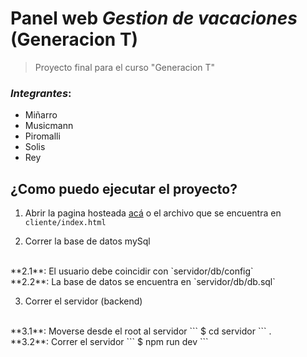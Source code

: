 # Panel web ***Gestion de vacaciones*** (Generacion T)
> Proyecto final para el curso "Generacion T"

### *Integrantes*:
* Miñarro
* Musicmann
* Piromalli
* Solis
* Rey


## ¿Como puedo ejecutar el proyecto?

1. Abrir la pagina hosteada [acá](www.google.com) o el archivo que se encuentra en `cliente/index.html`

2. Correr la base de datos mySql
<br>
**2.1**: El usuario debe coincidir con `servidor/db/config`
<br>
**2.2**: La base de datos se encuentra en `servidor/db/db.sql`

3. Correr el servidor (backend)
<br>
**3.1**: Moverse desde el root al servidor
```
$ cd servidor
```
.
<br>
**3.2**: Correr el servidor
```
$ npm run dev
```